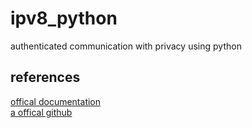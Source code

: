 # ipv8_python
authenticated communication with privacy using python

## references
[offical documentation]([/guides/content/editing-an-existing-page](https://py-ipv8.readthedocs.io/en/latest/basics/overlay_tutorial.html))  
[a offical github](https://github.com/Tribler/py-ipv8/blob/master/README.md)
